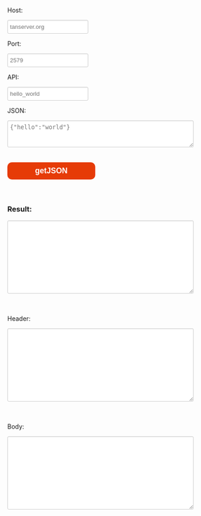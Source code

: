 <html>

<head>
  <title>Tanserver API tester</title>
  <style>
    input {
      border: 1px solid #ccc;
      padding: 7px 0px;
      border-radius: 3px;
      padding-left: 5px;
      -webkit-box-shadow: inset 0 1px 1px rgba(0, 0, 0, .075);
      box-shadow: inset 0 1px 1px rgba(0, 0, 0, .075);
      -webkit-transition: border-color ease-in-out .15s, -webkit-box-shadow ease-in-out .15s;
      -o-transition: border-color ease-in-out .15s, box-shadow ease-in-out .15s;
      transition: border-color ease-in-out .15s, box-shadow ease-in-out .15s
    }

    input:focus {
      border-color: #e63b07;
      outline: 0;
      -webkit-box-shadow: inset 0 1px 1px rgba(0, 0, 0, .075), 0 0 8px #e63b07;
      box-shadow: inset 0 1px 1px rgba(0, 0, 0, .075), 0 0 8px #e63b07
    }

    textarea {
      border: 1px solid #ccc;
      padding: 7px 0px;
      border-radius: 3px;
      padding-left: 5px;
      -webkit-box-shadow: inset 0 1px 1px rgba(0, 0, 0, .075);
      box-shadow: inset 0 1px 1px rgba(0, 0, 0, .075);
      -webkit-transition: border-color ease-in-out .15s, -webkit-box-shadow ease-in-out .15s;
      -o-transition: border-color ease-in-out .15s, box-shadow ease-in-out .15s;
      transition: border-color ease-in-out .15s, box-shadow ease-in-out .15s
    }

    textarea:focus {
      border-color: #e63b07;
      outline: 0;
      -webkit-box-shadow: inset 0 1px 1px rgba(0, 0, 0, .075), 0 0 8px #e63b07;
      box-shadow: inset 0 1px 1px rgba(0, 0, 0, .075), 0 0 8px #e63b07
    }

    button {
      width: 200px;
      padding: 8px;
      background-color: #e63b07;
      border-color: #e63b07;
      color: #fff;
      -moz-border-radius: 10px;
      -webkit-border-radius: 10px;
      border-radius: 10px;
      -khtml-border-radius: 10px;
      text-align: center;
      vertical-align: middle;
      border: 1px solid transparent;
      font-weight: 900;
      font-size: 125%
    }
  </style>
</head>

<body>
  <script>
    /**
     * @param {String}  host Hostname of tanserver
     * @param {Integer} port Port of tanserver 
     */
    function Tanserver(host, port) {
      let worker;
      let _this = this;

      /**
       * @param  {Function} func Function that must run in background thread
       * @return {Worker}        Return a Worker instance executing func
       */
      let createWorker = (func) => {
        var blob = new Blob(['self.onmessage = ', func.toString()],
          { type: 'text/javascript' });

        return new Worker(URL.createObjectURL(blob));
      }

      /* Contains all worker code.  */
      let WorkerActions = async (e) => {

        /**
         * @param  {String} userApi    API name
         * @param  {String} jsonString Parameter of API as json 
         * @return {String} return header {"user_api":"...","json_length":"..."}\r\n
         */
        let makeHeader = (userApi, jsonLength) => {
          return `{"user_api":"${userApi}","json_length":${jsonLength}}\r\n`;
        }

        /**
         * @param  {String} userApi    API name
         * @param  {String} jsonString Parameter of API as json 
         * @return {String} return packet using custom protocol
         */
        let makePacket = (userApi, jsonString) => {
          return makeHeader(userApi, jsonString.length) + jsonString;
        }

        if (e.data.action == "run") {
          var ws = new WebSocket(`wss://${e.data.host}:${e.data.port}`);

          ws.onopen = function () {
            ws.send(makePacket(e.data.userApi, e.data.jsonString));
          }

          ws.onmessage = function (e) {
            ws.close();

            self.postMessage({
              'error': null,
              'jsonString': e.data.toString()
            });
          }

          ws.onclose = function (e) {

            /* 1000: Normal closure  */
            if (e.code != 1000) {
              self.postMessage({
                'error': "Network Error",
                'jsonString': null
              });
            }
          }
        }
      }

      /**
       * @param {String}   userApi                   API name
       * @param {String}   jsonString                Parameter of API as json  
       * @param {Function} completion(jsonData, err) Function executed if json is obtained successfully, it take 'value' as parameter that will contain the response from tanserver
       */
      _this.getJSON = (userApi, jsonString, completion) => {

        if (typeof (worker) == "undefined") {
          worker = createWorker(WorkerActions);
        }

        /* Handle answer from worker.  */
        worker.onmessage = function (e) {
          completion(e.data.jsonString, e.data.error);
        }

        /* Send a message to worker.  */
        worker.postMessage({
          'action': 'run',
          'host': host,
          'port': port,
          'userApi': userApi,
          'jsonString': jsonString
        });
      }
    }

    function start() {
      var tan = new Tanserver(document.getElementById("host").value,
                              document.getElementById("port").value);

      var api        = document.getElementById("api").value;
      var jsonString = document.getElementById("json").value;

      tan.getJSON(api, jsonString,
                  function(jsonString, err) {
        if (err != null) {
          document.getElementById("result").value = err;
          return;
        }

        document.getElementById("result").value = jsonString;
      });

      document.getElementById("header").value = `{"user_api":"${api}","json_length":${jsonString.length}}\\r\\n`;
      document.getElementById("body").value = jsonString;
    }
  </script>
  <p class="text_host">Host:</p> <input type="text" id="host" placeholder="tanserver.org">
  <p class="text_port">Port:</p> <input type="text" id="port" placeholder="2579">
  <p class="text_api">API:</p> <input type="text" id="api" placeholder="hello_world">
  <p class="text_json">JSON:</p> <textarea id="json" rows="3" cols="50" placeholder='{"hello":"world"}'></textarea>
  <br><br><br>
  <button class="getjson" onclick="start()">getJSON</button>
  <br><br><br>
  <h3>Result:</h3> <textarea id="result" rows="10" cols="50" readonly="true"></textarea>
  <br><br><br>
  <p>Header:</p> <textarea id="header" rows="10" cols="50" readonly="true"></textarea>
  <br><br><br>
  <p>Body:</p> <textarea id="body" rows="10" cols="50" readonly="true"></textarea>
</body>

</html>